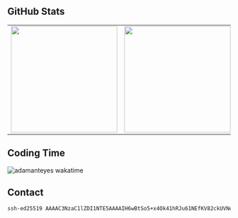 ## GitHub Stats

<table><tr><td>
<img height=240 align="center" src="https://github-readme-stats.vercel.app/api?username=adamanteye&show_icons=true&theme=catppuccin_latte&show=reviews,prs_merged,prs_merged_percentage" />
</td><td>
<img height=240 align="center" src="https://github-readme-stats.vercel.app/api/top-langs?username=adamanteye&hide=json,yaml,toml&layout=compact&langs_count=10&card_width=320&theme=catppuccin_latte" />
</td></tr></table>

## Coding Time

![adamanteyes wakatime](https://github-readme-stats.vercel.app/api/wakatime?username=adamanteye&api_domain=wakatime.adamanteye.cc&theme=catppuccin_latte&custom_title=Wakapi+Stats+(Last+7+Days)&layout=compact)

## Contact

```txt
ssh-ed25519 AAAAC3NzaC1lZDI1NTE5AAAAIH6wBtSo5+x4Ok41hRJu61NEfKV82ckUVNeIahLLRR1j openpgp:0xCA339C30
```

